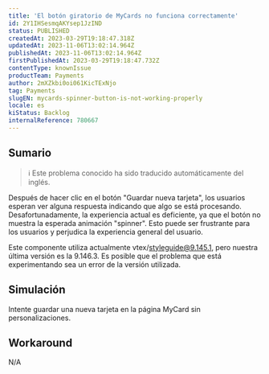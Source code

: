 ```yaml
---
title: 'El botón giratorio de MyCards no funciona correctamente'
id: 2Y1IHSesmqAKYsep1JzIND
status: PUBLISHED
createdAt: 2023-03-29T19:18:47.318Z
updatedAt: 2023-11-06T13:02:14.964Z
publishedAt: 2023-11-06T13:02:14.964Z
firstPublishedAt: 2023-03-29T19:18:47.732Z
contentType: knownIssue
productTeam: Payments
author: 2mXZkbi0oi061KicTExNjo
tag: Payments
slugEN: mycards-spinner-button-is-not-working-properly
locale: es
kiStatus: Backlog
internalReference: 780667
---
```


## Sumario

>ℹ️ Este problema conocido ha sido traducido automáticamente del inglés.


Después de hacer clic en el botón "Guardar nueva tarjeta", los usuarios esperan ver alguna respuesta indicando que algo se está procesando. Desafortunadamente, la experiencia actual es deficiente, ya que el botón no muestra la esperada animación "spinner". Esto puede ser frustrante para los usuarios y perjudica la experiencia general del usuario.

Este componente utiliza actualmente vtex/styleguide@9.145.1, pero nuestra última versión es la 9.146.3. Es posible que el problema que está experimentando sea un error de la versión utilizada.


##

## Simulación


Intente guardar una nueva tarjeta en la página MyCard sin personalizaciones.



## Workaround


N/A





